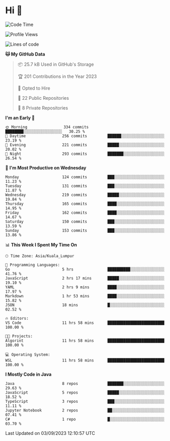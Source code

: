 <h1>Hi 👋</h1>

<!--START_SECTION:waka-->
![Code Time](http://img.shields.io/badge/Code%20Time-369%20hrs%2042%20mins-blue)

![Profile Views](http://img.shields.io/badge/Profile%20Views-0-blue)

![Lines of code](https://img.shields.io/badge/From%20Hello%20World%20I%27ve%20Written-1.1%20million%20lines%20of%20code-blue)

**🐱 My GitHub Data** 

> 📦 25.7 kB Used in GitHub's Storage 
 > 
> 🏆 201 Contributions in the Year 2023
 > 
> 💼 Opted to Hire
 > 
> 📜 22 Public Repositories 
 > 
> 🔑 8 Private Repositories 
 > 
**I'm an Early 🐤** 

```text
🌞 Morning                334 commits         ████████░░░░░░░░░░░░░░░░░   30.25 % 
🌆 Daytime                256 commits         ██████░░░░░░░░░░░░░░░░░░░   23.19 % 
🌃 Evening                221 commits         █████░░░░░░░░░░░░░░░░░░░░   20.02 % 
🌙 Night                  293 commits         ███████░░░░░░░░░░░░░░░░░░   26.54 % 
```
📅 **I'm Most Productive on Wednesday** 

```text
Monday                   124 commits         ███░░░░░░░░░░░░░░░░░░░░░░   11.23 % 
Tuesday                  131 commits         ███░░░░░░░░░░░░░░░░░░░░░░   11.87 % 
Wednesday                219 commits         █████░░░░░░░░░░░░░░░░░░░░   19.84 % 
Thursday                 165 commits         ████░░░░░░░░░░░░░░░░░░░░░   14.95 % 
Friday                   162 commits         ████░░░░░░░░░░░░░░░░░░░░░   14.67 % 
Saturday                 150 commits         ███░░░░░░░░░░░░░░░░░░░░░░   13.59 % 
Sunday                   153 commits         ███░░░░░░░░░░░░░░░░░░░░░░   13.86 % 
```


📊 **This Week I Spent My Time On** 

```text
🕑︎ Time Zone: Asia/Kuala_Lumpur

💬 Programming Languages: 
Go                       5 hrs               ██████████░░░░░░░░░░░░░░░   41.76 % 
JavaScript               2 hrs 17 mins       █████░░░░░░░░░░░░░░░░░░░░   19.10 % 
YAML                     2 hrs 9 mins        ████░░░░░░░░░░░░░░░░░░░░░   17.97 % 
Markdown                 1 hr 53 mins        ████░░░░░░░░░░░░░░░░░░░░░   15.82 % 
JSON                     18 mins             █░░░░░░░░░░░░░░░░░░░░░░░░   02.52 % 

🔥 Editors: 
VS Code                  11 hrs 58 mins      █████████████████████████   100.00 % 

🐱‍💻 Projects: 
Algorint                 11 hrs 58 mins      █████████████████████████   100.00 % 

💻 Operating System: 
WSL                      11 hrs 58 mins      █████████████████████████   100.00 % 
```

**I Mostly Code in Java** 

```text
Java                     8 repos             ███████░░░░░░░░░░░░░░░░░░   29.63 % 
JavaScript               5 repos             █████░░░░░░░░░░░░░░░░░░░░   18.52 % 
TypeScript               3 repos             ███░░░░░░░░░░░░░░░░░░░░░░   11.11 % 
Jupyter Notebook         2 repos             ██░░░░░░░░░░░░░░░░░░░░░░░   07.41 % 
C#                       1 repo              █░░░░░░░░░░░░░░░░░░░░░░░░   03.70 % 
```




 Last Updated on 03/09/2023 12:10:57 UTC
<!--END_SECTION:waka-->
